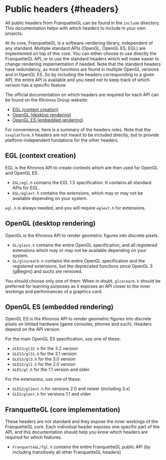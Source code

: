 # Public headers {#headers}

All public headers from FranquetteGL can be found in the `include` directory.
This documentation helps with which headers to include in your own projects.

At its core, FranquetteGL is a software-rendering library, independent of any standard.
Multiple standard APIs (OpenGL, OpenGL ES, EGL) are implemented on top of this core.
You can either choose to use directly the FranquetteGL API, or to use the standard headers
which will make easier to change rendering implementation if needed.
Note that the standard headers have redundancy, as most functions are found in multiple
OpenGL versions and in OpenGL ES. So by including the headers corresponding to a given API,
the entire API is available and you need not to keep track of which version has a specific feature.

The official documentation on which headers are required for each API can be found
on the Khronos Group website:

- [EGL (context creation)](https://registry.khronos.org/EGL/)
- [OpenGL (desktop rendering)](https://registry.khronos.org/OpenGL/index_gl.php)
- [OpenGL ES (embedded rendering)](https://registry.khronos.org/OpenGL/index_es.php)

For convenience, here is a summary of the headers roles.
Note that the `xxxplatform.h` headers are not meant to be included directly,
but to provide platform-independent fundations for the other headers.


## EGL (context creation)

EGL is the Khronos API to create contexts which are then used for OpenGL and OpenGL ES.

- `EGL/egl.h` contains the EGL 1.5 specification. It contains all standard APIs for EGL.
- `EGL/eglext.h` contains the extensions, which may or may not be available depending on your system.

`egl.h` is always needed, and you will require `eglext.h` for extensions.

## OpenGL (desktop rendering)

OpenGL is the Khronos API to render geometric figures into discrete pixels.

- `GL/glext.h` contains the entire OpenGL specification, and all registered extensions which may
  or may not be available depending on your system.
- `GL/glcorearb.h` contains the entire OpenGL specification and the registered extensions, but
  the deprecated functions since OpenGL 3 (glBegin() and such) are removed.

You should choose only one of them. When in doubt, `glcorearb.h` should be preferred for learning 
purposes as it exposes an API closer to the inner workings and performances of a graphics card.

## OpenGL ES (embedded rendering)

OpenGL ES is the Khronos API to render geometric figures into discrete pixels on limited hardware
(game consoles, phones and such). Headers depend on the API version.

For the main OpenGL ES specification, use one of these:

- `GLES3/gl32.h` for the 3.2 version
- `GLES3/gl31.h` for the 3.1 version
- `GLES3/gl3.h` for the 3.0 version
- `GLES2/gl2.h` for the 2.0 version
- `GLES/gl.h` for the 1.1 version and older

For the extensions, use one of these:

- `GLES2/gl2ext.h` for versions 2.0 and newer (including 3.x)
- `GLES/glext.h` for versions 1.1 and older

## FranquetteGL (core implementation)

These headers are not standard and they expose the inner workings of the FranquetteGL core.
Each individual header exposes one specific part of the API, and this documentation
should help you know which headers are required for which features.

- `FranquetteGL/fgl.h` contains the entire FranquetteGL public API
  (by including transitively all other FranquetteGL headers)

